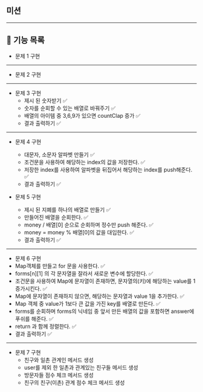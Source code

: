 ## 미션
---
## 📝  기능 목록

- 문제 1 구현
---

- 문제 2 구현

---
- 문제 3 구현
  - 제시 된 숫자받기 ✅
  - 숫자를 순회할 수 있는 배열로 바꿔주기 ✅
  - 배열의 아이템 중 3,6,9가 있으면 countClap 증가 ✅
  - 결과 출력하기 ✅
 
---
- 문제 4 구현 
  - 대문자, 소문자 알파벳 만들기 ✅
  - 조건문을 사용하여 해당하는 index의 값을 저장한다. ✅
  - 저장한 index를 사용하여 알파벳을 뒤집어서 해당하는 index를 push해준다. ✅
  - 결과 출력하기 ✅

   
- 문제 5 구현
  - 제시 된 지폐를 하나의 배열로 만들기 ✅
  - 만들어진 배열을 순회한다. ✅
  - money / 배열[0] 순으로 순회하며 정수만 push 해준다. ✅
  - money = money % 배열[0]의 값을 대입한다. ✅
  - 결과 출력하기 ✅
---
-  문제 6 구현
  - Map객체를 만들고 for 문을 사용한다. ✅
  - forms[n][1] 의 각 문자열을 잘라서 새로운 변수에 할당한다. ✅
  - 조건문을 사용하여 Map에 문자열이 존재하면, 문자열의(키)에 해당하는 value를 1증가시킨다. ✅
  - Map에 문자열이 존재하지 않으면, 해당하는 문자열과 value 1을 추가한다. ✅
  - Map 객체 중 value가 1보다 큰 값을 가진 key를 배열로 만든다.  ✅
  - forms를 순회하며 forms의 닉네임 중 앞서 만든 배열의 값을 포함하면 answer에 푸쉬를 해준다. ✅
  - return 과 함께 정렬한다. ✅
  - 결과 출력하기 ✅

---
- 문제 7 구현
  - 친구와 일촌 관계인 메서드 생성
  - user를 제외 한 일촌과 관계있는 친구들 메서드 생성
  - 방문자들 점수 체크 메서드 생성
  - 친구의 친구(이촌) 관계 점수 체크 메서드 생성

